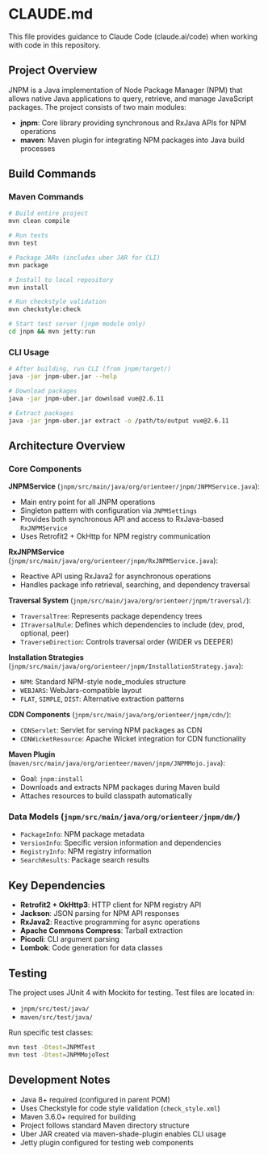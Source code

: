 # CLAUDE.md

This file provides guidance to Claude Code (claude.ai/code) when working with code in this repository.

## Project Overview

JNPM is a Java implementation of Node Package Manager (NPM) that allows native Java applications to query, retrieve, and manage JavaScript packages. The project consists of two main modules:

- **jnpm**: Core library providing synchronous and RxJava APIs for NPM operations
- **maven**: Maven plugin for integrating NPM packages into Java build processes

## Build Commands

### Maven Commands
```bash
# Build entire project
mvn clean compile

# Run tests
mvn test

# Package JARs (includes uber JAR for CLI)
mvn package

# Install to local repository
mvn install

# Run checkstyle validation
mvn checkstyle:check

# Start test server (jnpm module only)
cd jnpm && mvn jetty:run
```

### CLI Usage
```bash
# After building, run CLI (from jnpm/target/)
java -jar jnpm-uber.jar --help

# Download packages
java -jar jnpm-uber.jar download vue@2.6.11

# Extract packages
java -jar jnpm-uber.jar extract -o /path/to/output vue@2.6.11
```

## Architecture Overview

### Core Components

**JNPMService** (`jnpm/src/main/java/org/orienteer/jnpm/JNPMService.java`):
- Main entry point for all JNPM operations
- Singleton pattern with configuration via `JNPMSettings`
- Provides both synchronous API and access to RxJava-based `RxJNPMService`
- Uses Retrofit2 + OkHttp for NPM registry communication

**RxJNPMService** (`jnpm/src/main/java/org/orienteer/jnpm/RxJNPMService.java`):
- Reactive API using RxJava2 for asynchronous operations
- Handles package info retrieval, searching, and dependency traversal

**Traversal System** (`jnpm/src/main/java/org/orienteer/jnpm/traversal/`):
- `TraversalTree`: Represents package dependency trees
- `ITraversalRule`: Defines which dependencies to include (dev, prod, optional, peer)
- `TraverseDirection`: Controls traversal order (WIDER vs DEEPER)

**Installation Strategies** (`jnpm/src/main/java/org/orienteer/jnpm/InstallationStrategy.java`):
- `NPM`: Standard NPM-style node_modules structure
- `WEBJARS`: WebJars-compatible layout
- `FLAT`, `SIMPLE`, `DIST`: Alternative extraction patterns

**CDN Components** (`jnpm/src/main/java/org/orienteer/jnpm/cdn/`):
- `CDNServlet`: Servlet for serving NPM packages as CDN
- `CDNWicketResource`: Apache Wicket integration for CDN functionality

**Maven Plugin** (`maven/src/main/java/org/orienteer/maven/jnpm/JNPMMojo.java`):
- Goal: `jnpm:install`
- Downloads and extracts NPM packages during Maven build
- Attaches resources to build classpath automatically

### Data Models (`jnpm/src/main/java/org/orienteer/jnpm/dm/`)
- `PackageInfo`: NPM package metadata
- `VersionInfo`: Specific version information and dependencies
- `RegistryInfo`: NPM registry information
- `SearchResults`: Package search results

## Key Dependencies

- **Retrofit2 + OkHttp3**: HTTP client for NPM registry API
- **Jackson**: JSON parsing for NPM API responses
- **RxJava2**: Reactive programming for async operations
- **Apache Commons Compress**: Tarball extraction
- **Picocli**: CLI argument parsing
- **Lombok**: Code generation for data classes

## Testing

The project uses JUnit 4 with Mockito for testing. Test files are located in:
- `jnpm/src/test/java/`
- `maven/src/test/java/`

Run specific test classes:
```bash
mvn test -Dtest=JNPMTest
mvn test -Dtest=JNPMMojoTest
```

## Development Notes

- Java 8+ required (configured in parent POM)
- Uses Checkstyle for code style validation (`check_style.xml`)
- Maven 3.6.0+ required for building
- Project follows standard Maven directory structure
- Uber JAR created via maven-shade-plugin enables CLI usage
- Jetty plugin configured for testing web components
